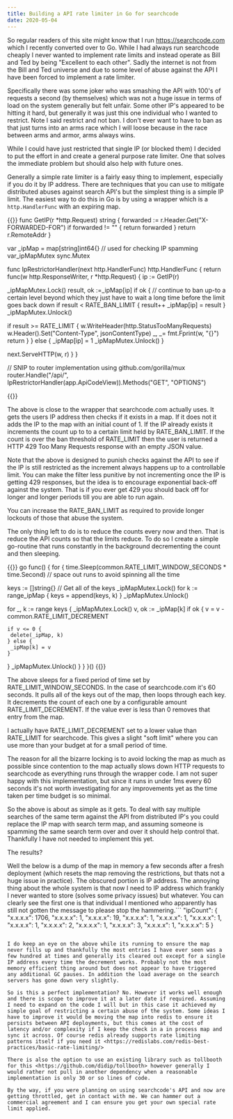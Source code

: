 ```yaml
---
title: Building a API rate limiter in Go for searchcode
date: 2020-05-04
---
```


So regular readers of this site might know that I run <https://searchcode.com> which I recently converted over to Go. While I had always run searchcode cheaply I never wanted to implement rate limits and instead operate as Bill and Ted by being "Excellent to each other". Sadly the internet is not from the Bill and Ted universe and due to some level of abuse against the API I have been forced to implement a rate limiter.

Specifically there was some joker who was smashing the API with 100's of requests a second (by themselves) which was not a huge issue in terms of load on the system generally but felt unfair. Some other IP's appeared to be hitting it hard, but generally it was just this one individual who I wanted to restrict. Note I said restrict and not ban. I don't ever want to have to ban as that just turns into an arms race which I will loose because in the race between arms and armor, arms always wins.

While I could have just restricted that single IP (or blocked them) I decided to put the effort in and create a general purpose rate limiter. One that solves the immediate problem but should also help with future ones.

Generally a simple rate limiter is a fairly easy thing to implement, especially if you do it by IP address. There are techniques that you can use to mitigate distributed abuses against search API's but the simplest thing is a simple IP limit. The easiest way to do this in Go is by using a wrapper which is a `http.HandlerFunc` with an expiring map.

{{<highlight go>}}
func GetIP(r *http.Request) string {
 forwarded := r.Header.Get("X-FORWARDED-FOR")
 if forwarded != "" {
  return forwarded
 }
 return r.RemoteAddr
}

var _ipMap = map[string]int64{} // used for checking IP spamming
var_ipMapMutex sync.Mutex

func IpRestrictorHandler(next http.HandlerFunc) http.HandlerFunc {
 return func(w http.ResponseWriter, r *http.Request) {
  ip := GetIP(r)

  _ipMapMutex.Lock()
  result, ok :=_ipMap[ip]
  if ok {
   // continue to ban up-to a certain level beyond which they just have to wait a long time before the limit goes back down
   if result < RATE_BAN_LIMIT {
    result++
    _ipMap[ip] = result
   }
   _ipMapMutex.Unlock()

   if result >= RATE_LIMIT {
    w.WriteHeader(http.StatusTooManyRequests)
    w.Header().Set("Content-Type", jsonContentType)
    _, _= fmt.Fprint(w, "{}")
    return
   }
  } else {
   _ipMap[ip] = 1
   _ipMapMutex.Unlock()
  }

  next.ServeHTTP(w, r)
 }
}

// SNIP to router implementation using github.com/gorilla/mux
router.Handle("/api/", IpRestrictorHandler(app.ApiCodeView)).Methods("GET", "OPTIONS")

{{</highlight>}}

The above is close to the wrapper that searchcode.com actually uses. It gets the users IP address then checks if it exists in a map. If it does not it adds the IP to the map with an initial count of 1. If the IP already exists it increments the count up to to a certain limit held by RATE_BAN_LIMIT. If the count is over the ban threshold of RATE_LIMIT then the user is returned a HTTP 429 Too Many Requests response with an empty JSON value.

Note that the above is designed to punish checks against the API to see if the IP is still restricted as the increment always happens up to a controllable limit. You can make the filter less punitive by not incrementing once the IP is getting 429 responses, but the idea is to encourage exponential back-off against the system. That is if you ever get 429 you should back off for longer and longer periods till you are able to run again.

You can increase the RATE_BAN_LIMIT as required to provide longer lockouts of those that abuse the system.

The only thing left to do is to reduce the counts every now and then. That is reduce the API counts so that the limits reduce. To do so I create a simple go-routine that runs constantly in the background decrementing the count and then sleeping.

{{<highlight go>}}
go func() {
 for {
  time.Sleep(common.RATE_LIMIT_WINDOW_SECONDS * time.Second) // space out runs to avoid spinning all the time

  keys := []string{}
  // Get all of the keys
  _ipMapMutex.Lock()
  for k := range_ipMap {
   keys = append(keys, k)
  }
  _ipMapMutex.Unlock()

  for _, k := range keys {
   _ipMapMutex.Lock()
   v, ok := _ipMap[k]
   if ok {
    v = v - common.RATE_LIMIT_DECREMENT

    if v <= 0 {
     delete(_ipMap, k)
    } else {
     _ipMap[k] = v
    }
   }
   _ipMapMutex.Unlock()
  }
 }
}()
{{</highlight>}}

The above sleeps for a fixed period of time set by RATE_LIMIT_WINDOW_SECONDS. In the case of searchcode.com it's 60 seconds. It pulls all of the keys out of the map, then loops through each key. It decrements the count of each one by a configurable amount RATE_LIMIT_DECREMENT. If the value ever is less than 0 removes that entry from the map.  

I actually have RATE_LIMIT_DECREMENT set to a lower value than RATE_LIMIT for searchcode. This gives a slight "soft limit" where you can use more than your budget at for a small period of time.

The reason for all the bizarre locking is to avoid locking the map as much as possible since contention to the map actually slows down HTTP requests to searchcode as everything runs through the wrapper code. I am not super happy with this implementation, but since it runs in under 1ms every 60 seconds it's not worth investigating for any improvements yet as the time taken per time budget is so minimal.

So the above is about as simple as it gets. To deal with say multiple searches of the same term against the API from distributed IP's you could replace the IP map with search term map, and assuming someone is spamming the same search term over and over it should help control that. Thankfully I have not needed to implement this yet.

The results?

Well the below is a dump of the map in memory a few seconds after a fresh deployment (which resets the map removing the restrictions, but thats not a huge issue in practice). The obscured portion is IP address. The annoying thing about the whole system is that now I need to IP address which frankly I never wanted to store (solves some privacy issues) but whatever. You can clearly see the first one is that individual I mentioned who apparently has still not gotten the message to please stop the hammering.```
"ipCount": {
    "x.x.x.x": 1706,
    "x.x.x.x": 1,
    "x.x.x.x": 19,
    "x.x.x.x": 1,
    "x.x.x.x": 1,
    "x.x.x.x": 1,
    "x.x.x.x": 1,
    "x.x.x.x": 2,
    "x.x.x.x": 1,
    "x.x.x.x": 3,
    "x.x.x.x": 1,
    "x.x.x.x": 5
}

```

I do keep an eye on the above while its running to ensure the map never fills up and thankfully the most entries I have ever seen was a few hundred at times and generally its cleared out except for a single IP address every time the decrement works. Probably not the most memory efficient thing around but does not appear to have triggered any additional GC pauses. In addition the load average on the search servers has gone down very slightly.

So is this a perfect implementation? No. However it works well enough and there is scope to improve it at a later date if required. Assuming I need to expand on the code I will but in this case it achieved my simple goal of restricting a certain abuse of the system. Some ideas I have to improve it would be moving the map into redis to ensure it persists between API deployments, but this comes at the cost of latency and/or complexity if I keep the check in a in process map and sync it across. Of course redis already supports rate limiting patterns itself if you need it <https://redislabs.com/redis-best-practices/basic-rate-limiting/>

There is also the option to use an existing library such as tollbooth for this <https://github.com/didip/tollbooth> however generally I would rather not pull in another dependency when a reasonable implementation is only 30 or so lines of code.

By the way, if you were planning on using searchcode's API and now are getting throttled, get in contact with me. We can hammer out a commercial agreement and I can ensure you get your own special rate limit applied.
